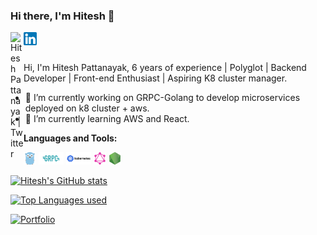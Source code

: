 ### Hi there, I'm Hitesh 👋

<a href="https://twitter.com/hitesh110393">
  <img align="left" alt="Hitesh Pattanayak | Twitter" width="21px" src="https://raw.githubusercontent.com/anuraghazra/anuraghazra/master/assets/twitter.svg" />
</a>
<a href="https://www.linkedin.com/in/hitesh-pattanayak-52290b160/">
  <img align="left" alt="Hitesh Pattanayak | linkedin" width="21px" src="https://github.com/HiteshRepo/hiteshrepo/blob/main/linked-in.png"/>
</a>

<br />
<br />

Hi, I'm Hitesh Pattanayak, 6 years of experience | Polyglot | Backend Developer | Front-end Enthusiast | Aspiring K8 cluster manager.

- 🔭 I’m currently working on GRPC-Golang to develop microservices deployed on k8 cluster + aws.
- 🌱 I’m currently learning AWS and React.

**Languages and Tools:**  

<code><img height="20" src="https://github.com/HiteshRepo/hiteshrepo/blob/main/golang.png"></code>
<code><img height="20" src="https://github.com/HiteshRepo/hiteshrepo/blob/main/grpcio-ar21.svg"></code>
<code><img height="20" src="https://github.com/HiteshRepo/hiteshrepo/blob/main/kubernetes-ar21.svg"></code>
<code><img height="20" src="https://raw.githubusercontent.com/github/explore/5c058a388828bb5fde0bcafd4bc867b5bb3f26f3/topics/graphql/graphql.png"></code>
<code><img height="20" src="https://raw.githubusercontent.com/github/explore/80688e429a7d4ef2fca1e82350fe8e3517d3494d/topics/nodejs/nodejs.png"></code>    

[![Hitesh's GitHub stats](https://github-readme-stats.vercel.app/api?username=hiteshrepo)](https://github.com/anuraghazra/github-readme-stats)

[![Top Languages used](https://github-readme-stats.anuraghazra1.vercel.app/api/top-langs/?username=hiteshrepo&layout=compact&theme=material-palenight)](https://github.com/anuraghazra/github-readme-stats)

[![Portfolio](https://github-readme-stats.vercel.app/api/pin/?username=anuraghazra&repo=github-readme-stats)](https://hiteshportfolio.herokuapp.com/)

